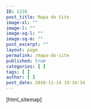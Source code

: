 ```yaml
---
ID: 1216
post_title: Mapa do Site
image-xl: ""
image-l: ""
image-sq-l: ""
image-sq-m: ""
post_excerpt: ""
layout: page
permalink: /mapa-do-site
published: true
categories: [ ]
tags: [ ]
author: [ ]
post_date: 2010-11-14 19:34:34
---
```

[html_sitemap]

<!-- ddsitemapgen -->